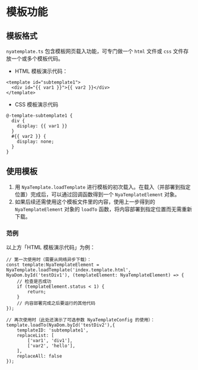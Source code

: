 # 模板功能

## 模板格式

`nyatemplate.ts` 包含模板网页载入功能，可专门做一个 `html` 文件或 `css` 文件存放一个或多个模板代码。

- HTML 模板演示代码：
```
<template id="subtemplate1">
  <div id="{{ var1 }}">{{ var2 }}</div>
</template>
```
- CSS 模板演示代码
```
@-template-subtemplate1 {
  div {
    display: {{ var1 }}
  }
  #{{ var2 }} {
    display: none;
  }
}
```

## 使用模板

1. 用 `NyaTemplate.loadTemplate` 进行模板的初次载入。在载入（并部署到指定位置）完成后，可以通过回调函数得到一个 `NyaTemplateElement` 对象。
2. 如果后续还需使用这个模板文件里的内容，使用上一步得到的 `NyaTemplateElement` 对象的 `loadTo` 函数，将内容部署到指定位置而无需重新下载。

### 范例

以上方「HTML 模板演示代码」为例：

```
// 第一次使用时（需要从网络异步下载）：
const template:NyaTemplateElement = NyaTemplate.loadTemplate('index.template.html', NyaDom.byId('testDiv1'), (templateElement: NyaTemplateElement) => {
    // 检查是否成功
    if (templateElement.status < 1) {
        return;
    }
    // 内容部署完成之后要运行的其他代码
});
```

```
// 再次使用时（此处还演示了可选参数 NyaTemplateConfig 的使用）：
template.loadTo(NyaDom.byId('testDiv2'),{
    templateID: 'subtemplate1',
    replaceList: [
        ['var1', 'div1'],
        ['var2', 'hello'],
    ],
    replaceAll: false
});
```

